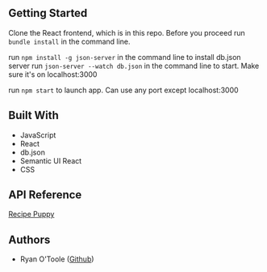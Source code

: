## Getting Started

Clone the React frontend, which is in this repo. Before you proceed
 run `bundle install` in the command line.

 run `npm install -g json-server` in the command line to install db.json server
 run `json-server --watch db.json` in the command line to start.  Make sure it's on localhost:3000

 run `npm start` to launch app.  Can use any port except localhost:3000

## Built With
- JavaScript
- React
- db.json
- Semantic UI React
- CSS

## API Reference

[Recipe Puppy](http://www.recipepuppy.com/api/)

## Authors
- Ryan O'Toole ([Github](https://github.com/exclusiveoranges))
